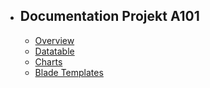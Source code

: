 - ## Documentation Projekt A101
    - [Overview](/{{route}}/{{version}}/overview)
    - [Datatable](/{{route}}/{{version}}/datatable)
    - [Charts](/{{route}}/{{version}}/charts)
    - [Blade Templates](/{{route}}/{{version}}/views/bladetemplates)
    